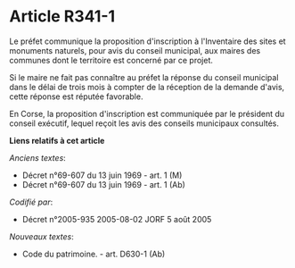 # Article R341-1

Le préfet communique la proposition d'inscription à l'Inventaire des sites et monuments naturels, pour avis du conseil
municipal, aux maires des communes dont le territoire est concerné par ce projet.

Si le maire ne fait pas connaître au préfet la réponse du conseil municipal dans le délai de trois mois à compter de la
réception de la demande d'avis, cette réponse est réputée favorable.

En Corse, la proposition d'inscription est communiquée par le président du conseil exécutif, lequel reçoit les avis des
conseils municipaux consultés.

**Liens relatifs à cet article**

_Anciens textes_:

  - Décret n°69-607 du 13 juin 1969 - art. 1 (M)
  - Décret n°69-607 du 13 juin 1969 - art. 1 (Ab)

_Codifié par_:

  - Décret n°2005-935 2005-08-02 JORF 5 août 2005

_Nouveaux textes_:

  - Code du patrimoine. - art. D630-1 (Ab)
